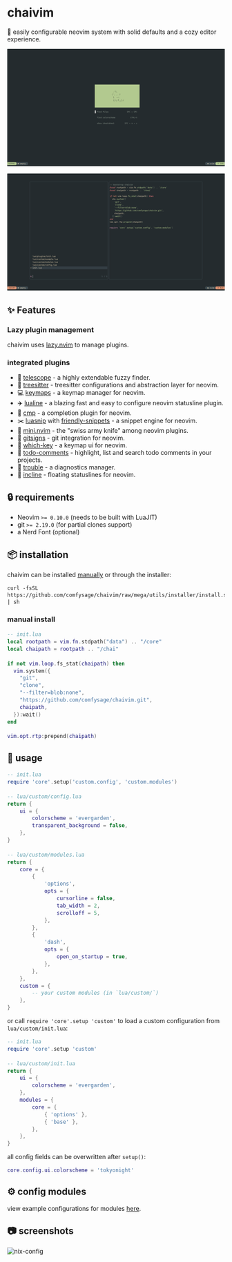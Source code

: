 # chaivim

:tea: easily configurable neovim system with solid defaults and a cozy editor experience.

![dash](images/dash.png)

![telescope__config](images/telescope__config.png)

## :sparkles: Features

### Lazy plugin management

chaivim uses [lazy.nvim](https://github.com/folke/lazy.nvim) to manage plugins.

### integrated plugins

- :telescope: [telescope](https://github.com/nvim-telescope/telescope.nvim) - a highly extendable fuzzy finder.
- :evergreen_tree: [treesitter](https://github.com/nvim-treesitter/nvim-treesitter) - treesitter configurations and abstraction layer for neovim.
- :computer: [keymaps](https://github.com/comfysage/keymaps.nvim) - a keymap manager for neovim.
- :airplane: [lualine](https://github.com/nvim-lualine/lualine.nvim) - a blazing fast and easy to configure neovim statusline plugin.
- :pencil: [cmp](https://github.com/hrsh7th/nvim-cmp) - a completion plugin for neovim.
- :scissors: [luasnip](https://github.com/L3MON4D3/LuaSnip) with [friendly-snippets](https://github.com/rafamadriz/friendly-snippets) - a snippet engine for neovim.
- :hammer: [mini.nvim](https://github.com/echasnovski/mini.nvim) - the "swiss army knife" among neovim plugins.
- :vertical_traffic_light: [gitsigns](https://github.com/lewis6991/gitsigns.nvim) - git integration for neovim.
- :scroll: [which-key](https://github.com/folke/which-key.nvim) - a keymap ui for neovim.
- :pushpin: [todo-comments](https://github.com/folke/todo-comments.nvim) - highlight, list and search todo comments in your projects.
- :construction: [trouble](https://github.com/folke/trouble.nvim) - a diagnostics manager.
- :balloon: [incline](https://github.com/b0o/incline.nvim) - floating statuslines for neovim.

## :lock: requirements

- Neovim `>= 0.10.0` (needs to be built with LuaJIT)
- git `>= 2.19.0` (for partial clones support)
- a Nerd Font (optional)

## :package: installation

chaivim can be installed [manually](#manual-install) or through the installer:
```shell
curl -fsSL https://github.com/comfysage/chaivim/raw/mega/utils/installer/install.sh | sh
```

### manual install

```lua
-- init.lua
local rootpath = vim.fn.stdpath("data") .. "/core"
local chaipath = rootpath .. "/chai"

if not vim.loop.fs_stat(chaipath) then
  vim.system({
    "git",
    "clone",
    "--filter=blob:none",
    "https://github.com/comfysage/chaivim.git",
    chaipath,
  }):wait()
end

vim.opt.rtp:prepend(chaipath)
```

## :rocket: usage

```lua
-- init.lua
require 'core'.setup('custom.config', 'custom.modules')

-- lua/custom/config.lua
return {
    ui = {
        colorscheme = 'evergarden',
        transparent_background = false,
    },
}

-- lua/custom/modules.lua
return {
    core = {
        {
            'options',
            opts = {
                cursorline = false,
                tab_width = 2,
                scrolloff = 5,
            },
        },
        {
            'dash',
            opts = {
                open_on_startup = true,
            },
        },
    },
    custom = {
        -- your custom modules (in `lua/custom/`)
    },
}
```
or call `require 'core'.setup 'custom'` to load a custom configuration from `lua/custom/init.lua`:
```lua
-- init.lua
require 'core'.setup 'custom'

-- lua/custom/init.lua
return {
    ui = {
        colorscheme = 'evergarden',
    },
    modules = {
        core = {
            { 'options' },
            { 'base' },
        },
    },
}
```

all config fields can be overwritten after `setup()`:
```lua
core.config.ui.colorscheme = 'tokyonight'
```

## :gear: config modules

view example configurations for modules [here](doc/modules.md).

## :camera: screenshots

![nix-config](images/nix-config.png)
